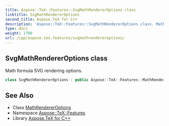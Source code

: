 ```yaml
---
title: Aspose::TeX::Features::SvgMathRendererOptions class
linktitle: SvgMathRendererOptions
second_title: Aspose.TeX for C++
description: 'Aspose::TeX::Features::SvgMathRendererOptions class. Math formula SVG rendering options in C++.'
type: docs
weight: 1700
url: /cpp/aspose.tex.features/svgmathrendereroptions/
---
```

## SvgMathRendererOptions class


Math formula SVG rendering options.

```cpp
class SvgMathRendererOptions : public Aspose::TeX::Features::MathRendererOptions
```

## See Also

* Class [MathRendererOptions](../mathrendereroptions/)
* Namespace [Aspose::TeX::Features](../)
* Library [Aspose.TeX for C++](../../)
